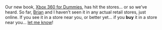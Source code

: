 Our new book, <a href="http://www.xbox4dummies.com" target="_blank" class="broken_link">Xbox 360 for Dummies</a>, has hit the stores&#8230; or so we&#8217;ve heard. So far, <a href="http://bufferoverrun.net" target="_blank" class="broken_link">Brian</a> and I haven&#8217;t seen it in any actual retail stores, just online. If you see it in a store near you, or better yet&#8230; if you **buy** it in a store near you&#8230; <a href="http://blogs.duncanmackenzie.net/duncanma/contact.aspx" title="Contact Me" target="_blank" class="broken_link">let me know</a>!